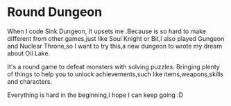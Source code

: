 # Round Dungeon

  When I code Sink Dungeon, It upsets me .Because is so hard to make different from other games,just like Soul Knight or Bit,I also played Gungeon and Nuclear Throne,so I want to try this,a new dungeon to wrote my dream about Oil Lake.

  It's a round game to defeat monsters with solving puzzles. Bringing plenty of things to help you to unlock achievements,such like items,weapons,skills and characters.

 Everything is hard in the beginning,I hope I can keep going :D

